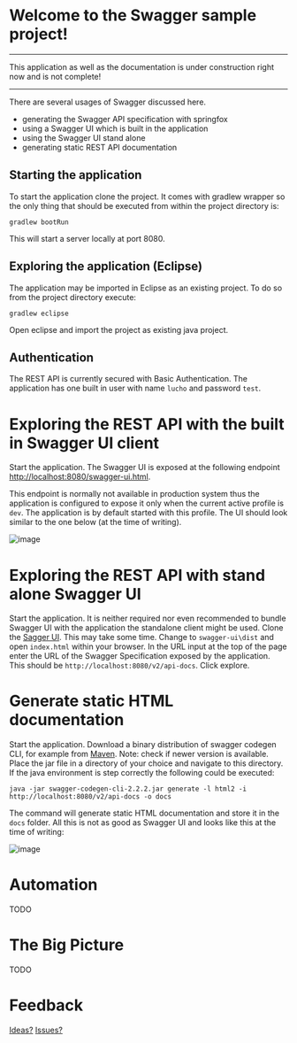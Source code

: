 # Welcome to the Swagger sample project!

___
This application as well as the documentation is under construction right now and is not complete!
___

There are several usages of Swagger discussed here.

* generating the Swagger API specification with springfox
* using a Swagger UI which is built in the application
* using the Swagger UI stand alone
* generating static REST API documentation

## Starting the application

To start the application clone the project. It comes with gradlew wrapper so the only thing that should be executed from within the project directory is:

`gradlew bootRun`

This will start a server locally at port 8080.

## Exploring the application (Eclipse)

The application may be imported in Eclipse as an existing project. To do so from the project directory execute:

`gradlew eclipse`

Open eclipse and import the project as existing java project.

## Authentication

The REST API is currently secured with Basic Authentication. The application has one built in user with name `lucho` and password `test`. 

# Exploring the REST API with the built in Swagger UI client

Start the application. The Swagger UI is exposed at the following endpoint [http://localhost:8080/swagger-ui.html](http://localhost:8080/swagger-ui.html).

This endpoint is normally not available in production system thus the application is configured to expose it only when the current active profile is `dev`. The application is by default started with this profile. The UI should look similar to the one below (at the time of writing).

![image](https://cloud.githubusercontent.com/assets/10339738/26170556/89282b28-3b4a-11e7-8226-d9ff9e30f144.png)

# Exploring the REST API with stand alone Swagger UI

Start the application. It is neither required nor even recommended to bundle Swagger UI with the application the standalone client might be used. Clone the [Sagger UI](https://github.com/swagger-api/swagger-ui.git). This may take some time. Change to `swagger-ui\dist` and open `index.html` within your browser. In the URL input at the top of the page enter the URL of the Swagger Specification exposed by the application. This should be `http://localhost:8080/v2/api-docs`. Click explore.

# Generate static HTML documentation

Start the application. Download a binary distribution of swagger codegen CLI, for example from [Maven](http://central.maven.org/maven2/io/swagger/swagger-codegen-cli/2.2.2/swagger-codegen-cli-2.2.2.jar). Note: check if newer version is available. Place the jar file in a directory of your choice and navigate to this directory. If the java environment is step correctly the following could be executed:

```
java -jar swagger-codegen-cli-2.2.2.jar generate -l html2 -i http://localhost:8080/v2/api-docs -o docs
```

The command will generate static HTML documentation and store it in the `docs` folder. All this is not as good as Swagger UI and looks like this at the time of writing: 

![image](https://cloud.githubusercontent.com/assets/10339738/26173363/35f9f8d2-3b54-11e7-93df-e0ca9d144b07.png)


# Automation

TODO

# The Big Picture

TODO

# Feedback

[Ideas?](https://github.com/luchob/swagger-example/pulls) [Issues?](https://github.com/luchob/swagger-example/issues)
